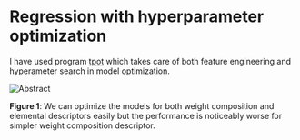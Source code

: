 # Regression with hyperparameter optimization

I have used program [tpot](http://epistasislab.github.io/tpot/) which takes care of both feature engineering and hyperameter search in model optimization.

![Abstract](https://github.com/jiri-hostas/EDA-and-ML-for-Perovskites/blob/master/Graphics/Regression.jpg)

**Figure 1**: We can optimize the models for both weight composition and elemental descriptors easily but the performance is noticeably worse for simpler weight composition descriptor.
